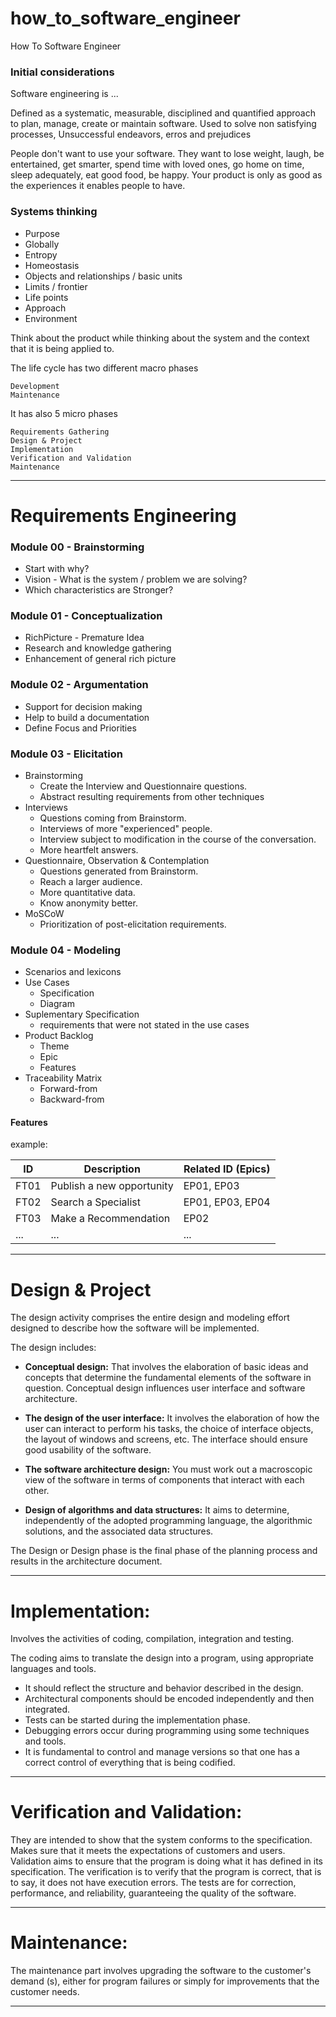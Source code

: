 # how_to_software_engineer
How To Software Engineer

### Initial considerations
Software engineering is ...

Defined as a systematic, measurable, disciplined and quantified approach to plan, manage, create or maintain software.
Used to solve non satisfying processes, Unsuccessful endeavors, erros and prejudices

People don't want to use your software. They want to lose weight, laugh, be entertained, get smarter, spend time with loved ones, go home on time, sleep adequately, eat good food, be happy. Your product is only as good as the experiences it enables people to have.

### Systems thinking
* Purpose
* Globally
* Entropy
* Homeostasis
* Objects and relationships / basic units
* Limits / frontier
* Life points
* Approach
* Environment

Think about the product while thinking about the system and the context that it is being applied to.

The life cycle has two different macro phases

    Development
    Maintenance

It has also 5 micro phases

    Requirements Gathering
    Design & Project
    Implementation
    Verification and Validation
    Maintenance

***

# Requirements Engineering

### Module 00 - Brainstorming
* Start with why?
* Vision - What is the system / problem we are solving?
* Which characteristics are Stronger?

### Module 01 - Conceptualization
* RichPicture - Premature Idea
* Research and knowledge gathering
* Enhancement of general rich picture

### Module 02 - Argumentation
* Support for decision making
* Help to build a documentation
* Define Focus and Priorities

### Module 03 - Elicitation
* Brainstorming
  - Create the Interview and Questionnaire questions.
  - Abstract resulting requirements from other techniques
* Interviews
  - Questions coming from Brainstorm.
  - Interviews of more "experienced" people.
  - Interview subject to modification in the course of the conversation.
  - More heartfelt answers.
* Questionnaire, Observation & Contemplation
  - Questions generated from Brainstorm.
  - Reach a larger audience.
  - More quantitative data.
  - Know anonymity better.
* MoSCoW
  - Prioritization of post-elicitation requirements.

### Module 04 - Modeling
* Scenarios and lexicons
* Use Cases 
  - Specification
  - Diagram
* Suplementary Specification
  - requirements that were not stated in the use cases
* Product Backlog
  - Theme
  - Epic
  - Features
* Traceability Matrix
  - Forward-from
  - Backward-from 

#### Features
example: 

|ID|Description|Related ID (Epics)| 
|--|---|---|
|FT01| Publish a new opportunity| EP01, EP03|
|FT02| Search a Specialist| EP01, EP03, EP04|
|FT03| Make a Recommendation | EP02|
|...| ... | ... |

*** 

# Design & Project
The design activity comprises the entire design and modeling effort designed to describe how the software will be implemented. 

The design includes:

* **Conceptual design:** That involves the elaboration of basic ideas and concepts that determine the fundamental elements of the software in question. Conceptual design influences user interface and software architecture.

* **The design of the user interface:** It involves the elaboration of how the user can interact to perform his tasks, the choice of interface objects, the layout of windows and screens, etc. The interface should ensure good usability of the software.

* **The software architecture design:** You must work out a macroscopic view of the software in terms of components that interact with each other.

* **Design of algorithms and data structures:** It aims to determine, independently of the adopted programming language, the algorithmic solutions, and the associated data structures.

The Design or Design phase is the final phase of the planning process and results in the architecture document.

***

# Implementation:
Involves the activities of coding, compilation, integration and testing. 

The coding aims to translate the design into a program, using appropriate languages and tools. 

* It should reflect the structure and behavior described in the design.
* Architectural components should be encoded independently and then integrated.
* Tests can be started during the implementation phase.
* Debugging errors occur during programming using some techniques and tools.
* It is fundamental to control and manage versions so that one has a correct control of everything that is being codified.

***

# Verification and Validation: 

They are intended to show that the system conforms to the specification. 
Makes sure that it meets the expectations of customers and users. 
Validation aims to ensure that the program is doing what it has defined in its specification.
The verification is to verify that the program is correct, that is to say, it does not have execution errors. 
The tests are for correction, performance, and reliability, guaranteeing the quality of the software.

***

# Maintenance: 

The maintenance part involves upgrading the software to the customer's demand (s), 
either for program failures or simply for improvements that the customer needs.

***
